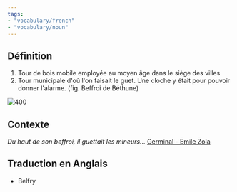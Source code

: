 ```yaml
---
tags:
- "vocabulary/french"
- "vocabulary/noun"
---
```


## Définition
1. Tour de bois mobile employée au moyen âge dans le siège des villes
2. Tour municipale d'où l'on faisait le guet. Une cloche y était pour pouvoir donner l'alarme. (fig. Beffroi de Béthune)

![400](1200px-Bethune_beffroi_1.jpg)

## Contexte
*Du haut de son beffroi, il guettait les mineurs...* [Germinal - Emile Zola](Germinal%20-%20Emile%20Zola.md)

## Traduction en Anglais
- Belfry